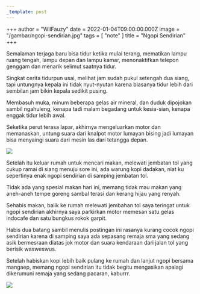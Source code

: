 ```yaml
---
_template: post
---
```




+++
author = "WilFauzy"
date = 2022-01-04T09:00:00.000Z
image = "/gambar/ngopi-sendirian.jpg"
tags = [ "note" ]
title = "Ngopi Sendirian"
+++

Semalaman terjaga baru bisa tidur ketika mulai terang, mematikan lampu ruang tengah, lampu depan dan lampu kamar, menonaktifkan telepon genggam dan menarik selimut saatnya tidur.

Singkat cerita tidurpun usai, melihat jam sudah pukul setengah dua siang, tapi untungnya kepala ini tidak nyut-nyutan karena biasanya tidur lebih dari sembilan jam bikin kepala sedikit pusing.

Membasuh muka, minum beberapa gelas air mineral, dan duduk dipojokan sambil ngahuleng, kenapa tadi malam begadang untuk kesia-sian, kenapa enggak tidur lebih awal.

Seketika perut terasa lapar, akhirnya mengeluarkan motor dan memanaskan, untung suara dari knalpot motor lumayan bising jadi lumayan bisa menyaingi suara dari mesin las dari tetangga depan.

![](/gambar/ngopi-sendirian-1-scaled.jpg)

Setelah itu keluar rumah untuk mencari makan, melewati jembatan tol yang cukup ramai di siang menuju sore ini, ada warung kopi dadakan, niat ku sepertinya enak ngopi sendirian di samping jembatan tol.

Tidak ada yang spesial makan hari ini, memang tidak mau makan yang aneh-aneh tempe goreng sambal terasi dan kerang hijau yang renyah.

Sehabis makan, balik ke rumah melewati jembahan tol saya teringat untuk ngopi sendirian akhirnya saya parkirkan motor memesan satu gelas indocafe dan satu bungkus rokok garpit.

Habis dua batang sambil menulis postingan ini rasanya kurang cocok ngopi sendirian karena di samping saya ada sepasang remaja sma yang sedang asik bermesraan diatas jok motor dan suara kendaraan dari jalan tol yang berisik wasweswus.

Setelah habiskan kopi lebih baik pulang ke rumah dan lanjut ngopi bersama mangaep, memang ngopi sendirian itu tidak begitu mengasikan apalagi dikerumuni remaja yang sedang pacaran, kaburrr.

![](/gambar/hola.jpg)

